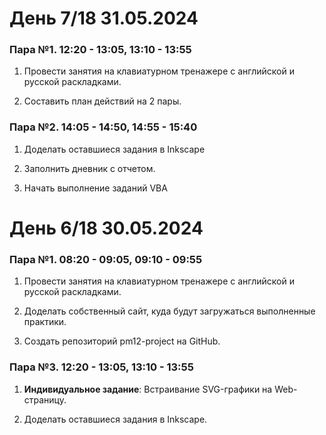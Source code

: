 # День 7/18 31.05.2024

### Пара №1. 12:20 - 13:05, 13:10 - 13:55
1. Провести занятия на клавиатурном тренажере с английской и русской раскладками. 

2. Составить план действий на 2 пары.

### Пара №2. 14:05 - 14:50, 14:55 - 15:40
1. Доделать оставшиеся задания в Inkscape
   
2. Заполнить дневник с отчетом.

3. Начать выполнение заданий VBA


# День 6/18 30.05.2024

### Пара №1. 08:20 - 09:05, 09:10 - 09:55
1. Провести занятия на клавиатурном тренажере с английской и русской раскладками. 

2. Доделать собственный сайт, куда будут загружаться выполненные практики.

3. Создать репозиторий pm12-project на GitHub. 

### Пара №3. 12:20 - 13:05, 13:10 - 13:55
1. **Индивидуальное задание**: Встраивание SVG-графики на Web-страницу.

2. Доделать оставшиеся задания в Inkscape.
